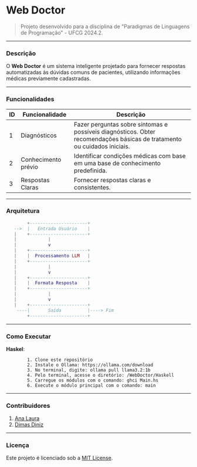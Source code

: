 # Web Doctor

> Projeto desenvolvido para a disciplina de "Paradigmas de Linguagens de Programação" - UFCG 2024.2.

---
### Descrição
O **Web Doctor** é um sistema inteligente projetado para fornecer respostas automatizadas às dúvidas comuns de pacientes, utilizando informações médicas previamente cadastradas. 

---
### Funcionalidades

| ID | Funcionalidade        | Descrição |
|----|----------------------|-------------|
| 1  | Diagnósticos        | Fazer perguntas sobre sintomas e possíveis diagnósticos. Obter recomendações básicas de tratamento ou cuidados iniciais. |
| 2  | Conhecimento prévio  | Identificar condições médicas com base em uma base de conhecimento predefinida. |
| 3  | Respostas Claras     | Fornecer respostas claras e consistentes. |

---
### Arquitetura

```lua
        +----------------------+
   -->  |   Entrada Usuário    |
   |    +----------------------+
   |            |
   |            v
   |    +----------------------+
   |    |  Processamento LLM   |
   |    +----------------------+
   |            |
   |            v
   |    +----------------------+
   |    |  Formata Resposta    |
   |    +----------------------+
   |            |
   |            v
   |    +----------------------+
    ----|       Saída          |----> Fim
        +----------------------+
```

---
### Como Executar

**Haskel**: <br>
```shell
        1. Clone este repositório
        2. Instale o Ollama: https://ollama.com/download
        3. No terminal, digite: ollama pull llama3.2:1b
        4. Pelo terminal, acesse o diretório: /WebDoctor/Haskell
        5. Carregue os módulos com o comando: ghci Main.hs
        6. Execute o módulo principal com o comando: main
```

---
### Contribuidores
1. [Ana Laura](https://www.github.com/anabarrsm)
2. [Dimas Diniz](https://www.github.com/DimasGSD)

---
### Licença
Este projeto é licenciado sob a [MIT License](LICENSE).
